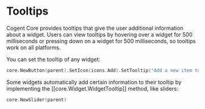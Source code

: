 # Tooltips

Cogent Core provides tooltips that give the user additional information about a widget. Users can view tooltips by hovering over a widget for 500 milliseconds or pressing down on a widget for 500 milliseconds, so tooltips work on all platforms.

You can set the tooltip of any widget:

```Go
core.NewButton(parent).SetIcon(icons.Add).SetTooltip("Add a new item to the list")
```

Some widgets automatically add certain information to their tooltip by implementing the [[core.Widget.WidgetTooltip]] method, like sliders:

```Go
core.NewSlider(parent)
```

